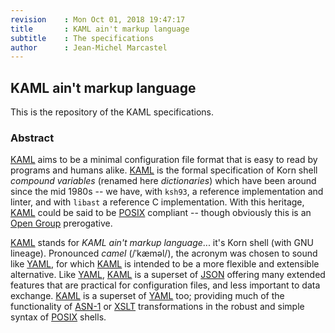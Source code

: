 ```yaml
---
revision    : Mon Oct 01, 2018 19:47:17
title       : KAML ain't markup language
subtitle    : The specifications
author      : Jean-Michel Marcastel
---
```


KAML ain't markup language
--------------------------

This is the repository of the KAML specifications.

### Abstract

[KAML] aims to be a minimal configuration file format that is easy to read by programs and humans alike. [KAML] is the formal
specification of Korn shell *compound variables* (renamed here *dictionaries*) which have been around since the mid 1980s -- we
have, with `ksh93`, a reference implementation and linter, and with `libast` a reference C implementation. With this heritage,
[KAML] could be said to be [POSIX] compliant -- though obviously this is an [Open Group] prerogative.

[KAML] stands for *KAML ain't markup language*... it's Korn shell (with GNU lineage). Pronounced *camel* (/ˈkæməl/), the acronym
was chosen to sound like [YAML], for which [KAML] is intended to be a more flexible and extensible alternative. Like [YAML],
[KAML] is a superset of [JSON] offering many extended features that are practical for configuration files, and less important to
data exchange. [KAML] is a superset of [YAML] too; providing much of the functionality of [ASN-1] or [XSLT] transformations in
the robust and simple syntax of [POSIX] shells.

  [KAML]: https://github.com/ISLEcode/KAML
  [POSIX]: https://en.wikipedia.org/wiki/POSIX
  [Open Group]: http://www.opengroup.org
  [YAML]: https://en.wikipedia.org/wiki/YAML
  [JSON]: https://en.wikipedia.org/wiki/JSON
  [ASN-1]: https://en.wikipedia.org/wiki/Abstract_Syntax_Notation_One
  [XSLT]: https://en.wikipedia.org/wiki/XSLT

<!-- vim: set nu et tw=130 ts=8 sts=4 sw=4 ff=unix fo-=l fo+=tcroq2 fdm=marker fmr=@{,@} spell spelllang=en_gb :-->
